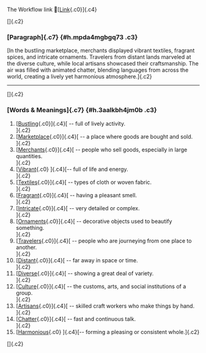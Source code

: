 The Workflow link
👏[[Link](https://www.google.com/url?q=http://www.google.com&sa=D&source=editors&ust=1757273232353948&usg=AOvVaw3NBmilpXufUt1BRdEuzcpY){.c0}]{.c4}

[]{.c2}

### [Paragraph]{.c7} {#h.mpda4mgbgq73 .c3}

[In the bustling marketplace, merchants displayed vibrant textiles,
fragrant spices, and intricate ornaments. Travelers from distant lands
marveled at the diverse culture, while local artisans showcased their
craftsmanship. The air was filled with animated chatter, blending
languages from across the world, creating a lively yet harmonious
atmosphere.]{.c2}

------------------------------------------------------------------------

[]{.c2}

### [Words & Meanings]{.c7} {#h.3aalkbh4jm0b .c3}

1.  [[Bustling](https://www.google.com/url?q=http://www.google.com&sa=D&source=editors&ust=1757273232354836&usg=AOvVaw1brF4Ld8atHsNuKKpCh6rK){.c0}]{.c4}[ --
    full of lively activity.\
    ]{.c2}
2.  [[Marketplace](https://www.google.com/url?q=http://www.google.com&sa=D&source=editors&ust=1757273232355008&usg=AOvVaw2vCQCHbunsJHWsoBk3_4TX){.c0}]{.c4}[ --
    a place where goods are bought and sold.\
    ]{.c2}
3.  [[Merchants](https://www.google.com/url?q=http://www.google.com&sa=D&source=editors&ust=1757273232355169&usg=AOvVaw0aDg1BE5KvbyW-WTgxuWhz){.c0}]{.c4}[ --
    people who sell goods, especially in large quantities.\
    ]{.c2}
4.  [[Vibrant](https://www.google.com/url?q=http://www.google.com&sa=D&source=editors&ust=1757273232355353&usg=AOvVaw02F2NrW3goltgsAJnMLf0Y){.c0}
    ]{.c4}[-- full of life and energy.\
    ]{.c2}
5.  [[Textiles](https://www.google.com/url?q=http://www.google.com&sa=D&source=editors&ust=1757273232355581&usg=AOvVaw3kqD8GFOcHVv1E57rtpokR){.c0}]{.c4}[ --
    types of cloth or woven fabric.\
    ]{.c2}
6.  [[Fragrant](https://www.google.com/url?q=http://www.google.com&sa=D&source=editors&ust=1757273232355801&usg=AOvVaw0OUwvPlTRDMKoIcC91KMla){.c0}]{.c4}[ --
    having a pleasant smell.\
    ]{.c2}
7.  [[Intricate](https://www.google.com/url?q=http://www.google.com&sa=D&source=editors&ust=1757273232355951&usg=AOvVaw1N-JkczfTHPO7AyDr17fAm){.c0}]{.c4}[ --
    very detailed or complex.\
    ]{.c2}
8.  [[Ornaments](https://www.google.com/url?q=http://www.google.com&sa=D&source=editors&ust=1757273232356123&usg=AOvVaw1E-NlAbNjW0w3zdshkP4bJ){.c0}]{.c4}[ --
    decorative objects used to beautify something.\
    ]{.c2}
9.  [[Travelers](https://www.google.com/url?q=http://www.google.com&sa=D&source=editors&ust=1757273232356311&usg=AOvVaw0o34muQU3JzOAPvr-dN3yc){.c0}]{.c4}[ --
    people who are journeying from one place to another.\
    ]{.c2}
10. [[Distant](https://www.google.com/url?q=http://www.google.com&sa=D&source=editors&ust=1757273232356473&usg=AOvVaw21G3bIoNBy86TYQjF8p7Ye){.c0}]{.c4}[ --
    far away in space or time.\
    ]{.c2}
11. [[Diverse](https://www.google.com/url?q=http://www.google.com&sa=D&source=editors&ust=1757273232356591&usg=AOvVaw1QjEf4NwF8y06oa2JhPZ23){.c0}]{.c4}[ --
    showing a great deal of variety.\
    ]{.c2}
12. [[Culture](https://www.google.com/url?q=http://www.google.com&sa=D&source=editors&ust=1757273232356754&usg=AOvVaw351MzhzHH_JaIm_t4LDp2n){.c0}]{.c4}[ --
    the customs, arts, and social institutions of a group.\
    ]{.c2}
13. [[Artisans](https://www.google.com/url?q=http://www.google.com&sa=D&source=editors&ust=1757273232356915&usg=AOvVaw2m9PWMfw759ZeFw-gNGXcp){.c0}]{.c4}[ --
    skilled craft workers who make things by hand.\
    ]{.c2}
14. [[Chatter](https://www.google.com/url?q=http://www.google.com&sa=D&source=editors&ust=1757273232357059&usg=AOvVaw19PLVLVBLyuQMlglLVZ712){.c0}]{.c4}[ --
    fast and continuous talk.\
    ]{.c2}
15. [[Harmonious](https://www.google.com/url?q=http://www.google.com&sa=D&source=editors&ust=1757273232357189&usg=AOvVaw0o8bNlRfmLqSDs0coJ9TU0){.c0}
    ]{.c4}[-- forming a pleasing or consistent whole.]{.c2}

[]{.c2}
